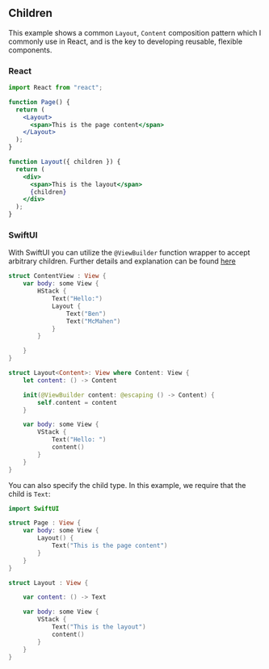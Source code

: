 ## Children

This example shows a common `Layout`, `Content` composition pattern which I commonly use in React, and is the key to developing reusable, flexible components.

### React

```jsx
import React from "react";

function Page() {
  return (
    <Layout>
      <span>This is the page content</span>
    </Layout>
  );
}

function Layout({ children }) {
  return (
    <div>
      <span>This is the layout</span>
      {children}
    </div>
  );
}
```

### SwiftUI

With SwiftUI you can utilize the `@ViewBuilder` function wrapper to accept arbitrary children. Further details and explanation can be found [here](https://stackoverflow.com/questions/56532366/using-viewbuilder-to-create-views-which-support-multiple-children)

```swift
struct ContentView : View {
    var body: some View {
        HStack {
            Text("Hello:")
            Layout {
                Text("Ben")
                Text("McMahen")
            }
        }

    }
}

struct Layout<Content>: View where Content: View {
    let content: () -> Content

    init(@ViewBuilder content: @escaping () -> Content) {
        self.content = content
    }

    var body: some View {
        VStack {
            Text("Hello: ")
            content()
        }
    }
}
```

You can also specify the child type. In this example, we require that the child is `Text`:

```swift
import SwiftUI

struct Page : View {
    var body: some View {
        Layout() {
            Text("This is the page content")
        }
    }
}

struct Layout : View {

    var content: () -> Text

    var body: some View {
        VStack {
            Text("This is the layout")
            content()
        }
    }
}

```
